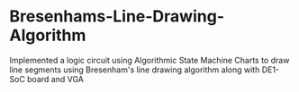 # Bresenhams-Line-Drawing-Algorithm
Implemented a logic circuit using Algorithmic State Machine Charts to draw line segments using Bresenham's line drawing algorithm along with DE1-SoC board and VGA 
